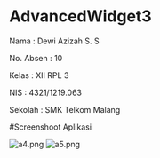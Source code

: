# AdvancedWidget3

Nama : Dewi Azizah S. S

No. Absen : 10

Kelas : XII RPL 3

NIS : 4321/1219.063

Sekolah : SMK Telkom Malang

#Screenshoot Aplikasi

![a4.png](https://docs.google.com/uc?id=0BxP7RiZ49wJjeDNXRzVYejdudXM)
![a5.png](https://docs.google.com/uc?id=0BxP7RiZ49wJjYTB6M3UzTk55QXc)
